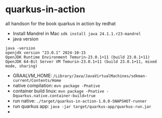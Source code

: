 # quarkus-in-action
all handson for the book quarkus in action by redhat

- Install Mandrel in Mac `sdk install java 24.1.1.r23-mandrel`
- java version
```
java -version
openjdk version "23.0.1" 2024-10-15
OpenJDK Runtime Environment Temurin-23.0.1+11 (build 23.0.1+11)
OpenJDK 64-Bit Server VM Temurin-23.0.1+11 (build 23.0.1+11, mixed mode, sharing)
```
- GRAALVM_HOME: `/Library/Java/JavaVirtualMachines/sdkman-current/Contents/Home`
- native compilation: `mvn package -Pnative`
- container build linux: `mvn package -Pnative -Dquarkus.native.container-build=true`
- run native: `./target/quarkus-in-action-1.0.0-SNAPSHOT-runner`
- run quarkus app: `java -jar target/quarkus-app/quarkus-run.jar`
- 
